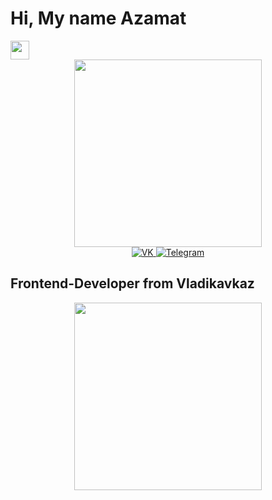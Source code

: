 <html lang="en">
<head>
    <meta charset="UTF-8">
    <meta name="viewport" content="width=device-width, initial-scale=1.0">
    <h1>Hi, My name Azamat</h1>
    <img src="https://media.giphy.com/media/hvRJCLFzcasrR4ia7z/giphy.gif" width="30px"/>
    <link rel="stylesheet" href="styles.css">
</head>
<body>

<div id="header" align="center">
  <img src="https://media2.giphy.com/media/v1.Y2lkPTc5MGI3NjExazNnNGZmenl6cTYyYWc5d2gzamVvYjJjczEwNDZ3aGR6dmMxaHRmMyZlcD12MV9pbnRlcm5hbF9naWZfYnlfaWQmY3Q9cw/H3JHrs7JC6duvenDW8/giphy.gif" width="300"/>
</div>

<div id="badges" align="center">
    <a href="https://vk.com/kesaev1">
  <img src="https://img.shields.io/badge/VK-blue?style=for-the-badge&logo=VK&logoColor=white" alt="VK"/>
    </a>
    <a href="https://t.me/a_kesss">
  <img src="https://img.shields.io/badge/Telegram-blue?style=for-the-badge&logo=Telegram&logoColor=white" alt="Telegram"/>
    </a>
</div>
<div id="badges" align="center">
<img src="https://komarev.com/ghpvc/?username=a-kesss&style=flat-square&color=blue" alt="" align="center"/>
</div>
<div>
    <h2>Frontend-Developer from Vladikavkaz</h2>
</div>
<div id="header" align="center">
  <img src="https://media1.giphy.com/media/v1.Y2lkPTc5MGI3NjExa2ZibmJlYzRseWpmam1zZ3ZsczF1N2Z0OHZrbm0wcTFsbm81MXB3MyZlcD12MV9pbnRlcm5hbF9naWZfYnlfaWQmY3Q9cw/zbMRZx113HKBkeCwrm/giphy.gif" width="300"/>
</div>

</body>
</html>
